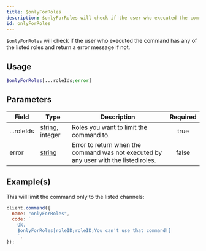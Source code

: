 ```yaml
---
title: $onlyForRoles
description: $onlyForRoles will check if the user who executed the command has any of the listed roles and return a error message if not.
id: onlyForRoles
---
```


`$onlyForRoles` will check if the user who executed the command has any of the listed roles and return a error message
if not.

## Usage

```php
$onlyForRoles[...roleIds;error]
```

## Parameters

| Field      | Type                                                                                                       | Description                                                                          | Required |
| ---------- | ---------------------------------------------------------------------------------------------------------- | ------------------------------------------------------------------------------------ | :------: |
| ...roleIds | [string](https://developer.mozilla.org/en-US/docs/Web/JavaScript/Reference/Global_Objects/String), integer | Roles you want to limit the command to.                                              |   true   |
| error      | [string](https://developer.mozilla.org/en-US/docs/Web/JavaScript/Reference/Global_Objects/String)          | Error to return when the command was not executed by any user with the listed roles. |  false   |

## Example(s)

This will limit the command only to the listed channels:

```javascript
client.command({
  name: "onlyForRoles",
  code: `
    Ok.
    $onlyForRoles[roleID;roleID;You can't use that command!]
    `,
});
```

